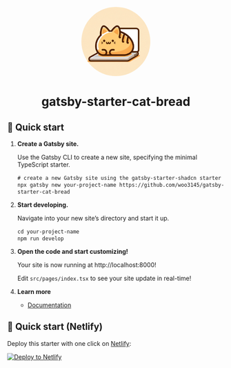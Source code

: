 <p align="center">
  <a href="https://www.gatsbyjs.com/?utm_source=starter&utm_medium=readme&utm_campaign=minimal-starter-ts">
    <img alt="Gatsby" src="./_github/icon.png" width="160" style="border-radius: 50%; " />
  </a>
</p>
<h1 align="center">
  gatsby-starter-cat-bread
</h1>

## 🚀 Quick start

1.  **Create a Gatsby site.**

    Use the Gatsby CLI to create a new site, specifying the minimal TypeScript starter.

    ```shell
    # create a new Gatsby site using the gatsby-starter-shadcn starter
    npx gatsby new your-project-name https://github.com/woo3145/gatsby-starter-cat-bread
    ```

2.  **Start developing.**

    Navigate into your new site’s directory and start it up.

    ```shell
    cd your-project-name
    npm run develop
    ```

3.  **Open the code and start customizing!**

    Your site is now running at http://localhost:8000!

    Edit `src/pages/index.tsx` to see your site update in real-time!

4.  **Learn more**

    - [Documentation](https://github.com/woo3145/gatsby-starter-cat-bread)

## 🚀 Quick start (Netlify)

Deploy this starter with one click on [Netlify](https://app.netlify.com/signup):

[<img src="https://www.netlify.com/img/deploy/button.svg" alt="Deploy to Netlify" />](https://app.netlify.com/start/deploy?repository=https://github.com/woo3145/gatsby-starter-cat-bread)
